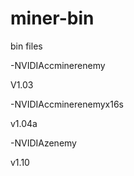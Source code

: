 # miner-bin
bin files


-NVIDIAccminerenemy

V1.03

-NVIDIAccminerenemyx16s

v1.04a

-NVIDIAzenemy

v1.10